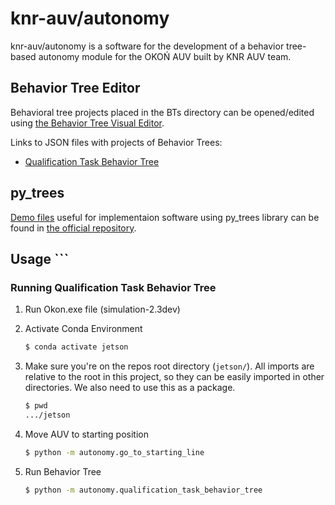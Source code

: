 # knr-auv/autonomy

knr-auv/autonomy is a software for the development of a behavior tree-based autonomy module for the OKOŃ AUV built by KNR AUV team.

## Behavior Tree Editor

Behavioral tree projects placed in the BTs directory can be opened/edited using [the Behavior Tree Visual Editor](https://opensource.adobe.com/behavior_tree_editor).

Links to JSON files with projects of Behavior Trees:

- [Qualification Task Behavior Tree](BTs/qualificationTaskProjet.json)

## py_trees

[Demo files](https://github.com/splintered-reality/py_trees/tree/devel/py_trees/demos) useful for implementaion software using py_trees library can be found in [the official repository](https://github.com/splintered-reality/py_trees).

## Usage    ```

### Running Qualification Task Behavior Tree

1. Run Okon.exe file (simulation-2.3dev)

2. Activate Conda Environment

    ```bash
    $ conda activate jetson
    ```

3. Make sure you're on the repos root directory (`jetson/`). All imports are relative to the root in this project, so they can be easily imported in other directories. We also need to use this as a package.

    ```bash
    $ pwd
    .../jetson
    ```

3. Move AUV to starting position

    ```bash
    $ python -m autonomy.go_to_starting_line
    ```

4. Run Behavior Tree

    ```bash
    $ python -m autonomy.qualification_task_behavior_tree
    ```
